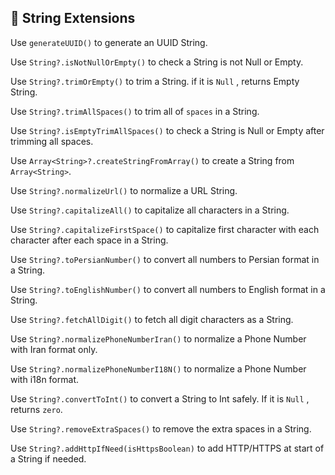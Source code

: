 ## 🧬 String Extensions

Use `generateUUID()` to generate an UUID String.

Use `String?.isNotNullOrEmpty()` to check a String is not Null or Empty.

Use `String?.trimOrEmpty()` to trim a String. if it is `Null` , returns Empty String.

Use `String?.trimAllSpaces()` to trim all of `spaces` in a String.

Use `String?.isEmptyTrimAllSpaces()` to check a String is Null or Empty after trimming all spaces.

Use `Array<String>?.createStringFromArray()` to create a String from `Array<String>`.

Use `String?.normalizeUrl()` to normalize a URL String.

Use `String?.capitalizeAll()` to capitalize all characters in a String.

Use `String?.capitalizeFirstSpace()` to capitalize first character with each character after each space in a String.

Use `String?.toPersianNumber()` to convert all numbers to Persian format in a String.

Use `String?.toEnglishNumber()` to convert all numbers to English format in a String.

Use `String?.fetchAllDigit()` to fetch all digit characters as a String.

Use `String?.normalizePhoneNumberIran()` to normalize a Phone Number with Iran format only.

Use `String?.normalizePhoneNumberI18N()` to normalize a Phone Number with i18n format.

Use `String?.convertToInt()` to convert a String to Int safely. If it is `Null` , returns `zero`.

Use `String?.removeExtraSpaces()` to remove the extra spaces in a String.

Use `String?.addHttpIfNeed(isHttpsBoolean)` to add HTTP/HTTPS  at start of a String if needed.